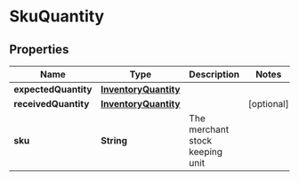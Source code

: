 
# SkuQuantity

## Properties
Name | Type | Description | Notes
------------ | ------------- | ------------- | -------------
**expectedQuantity** | [**InventoryQuantity**](InventoryQuantity.md) |  | 
**receivedQuantity** | [**InventoryQuantity**](InventoryQuantity.md) |  |  [optional]
**sku** | **String** | The merchant stock keeping unit | 



